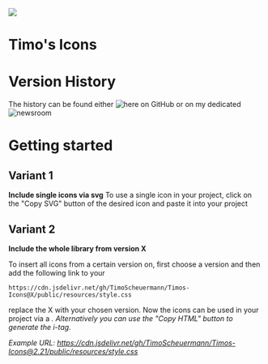 ![](https://timos.design/assets/projects/timosicons/thumbnail.png)

# Timo's Icons

# Version History

The history can be found either ![here on GitHub]() or on my dedicated ![newsroom](https://newsroom.timos.design/project/Timo's%20Icons)

# Getting started

## Variant 1
**Include single icons via svg**
To use a single icon in your project, click on the "Copy SVG" button of the desired icon and paste it into your project

## Variant 2
**Include the whole library from version X**

To insert all icons from a certain version on, first choose a version and then add the following link to your <head>

```https://cdn.jsdelivr.net/gh/TimoScheuermann/Timos-Icons@X/public/resources/style.css```

replace the X with your chosen version. Now the icons can be used in your project via a <i class="ti-{icon name}" />. Alternatively you can use the "Copy HTML" button to generate the i-tag.

Example URL: https://cdn.jsdelivr.net/gh/TimoScheuermann/Timos-Icons@2.21/public/resources/style.css
